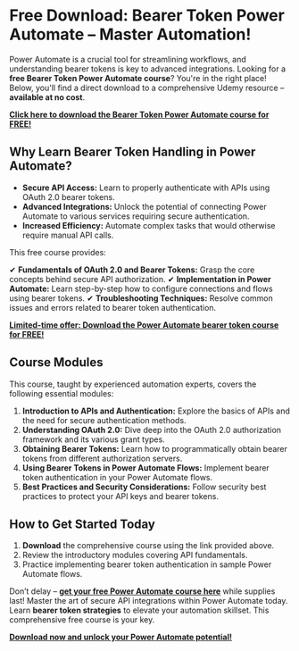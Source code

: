 # Free Download: Bearer Token Power Automate – Master Automation!

Power Automate is a crucial tool for streamlining workflows, and understanding bearer tokens is key to advanced integrations. Looking for a **free Bearer Token Power Automate course**? You're in the right place! Below, you'll find a direct download to a comprehensive Udemy resource – **available at no cost**.

[**Click here to download the Bearer Token Power Automate course for FREE!**](https://udemywork.com/bearer-token-power-automate)

## Why Learn Bearer Token Handling in Power Automate?

*   **Secure API Access:** Learn to properly authenticate with APIs using OAuth 2.0 bearer tokens.
*   **Advanced Integrations:** Unlock the potential of connecting Power Automate to various services requiring secure authentication.
*   **Increased Efficiency:** Automate complex tasks that would otherwise require manual API calls.

This free course provides:

✔  **Fundamentals of OAuth 2.0 and Bearer Tokens:** Grasp the core concepts behind secure API authorization.
✔  **Implementation in Power Automate:** Learn step-by-step how to configure connections and flows using bearer tokens.
✔  **Troubleshooting Techniques:** Resolve common issues and errors related to bearer token authentication.

[**Limited-time offer: Download the Power Automate bearer token course for FREE!**](https://udemywork.com/bearer-token-power-automate)

## Course Modules

This course, taught by experienced automation experts, covers the following essential modules:

1.  **Introduction to APIs and Authentication:** Explore the basics of APIs and the need for secure authentication methods.
2.  **Understanding OAuth 2.0:** Dive deep into the OAuth 2.0 authorization framework and its various grant types.
3.  **Obtaining Bearer Tokens:** Learn how to programmatically obtain bearer tokens from different authorization servers.
4.  **Using Bearer Tokens in Power Automate Flows:** Implement bearer token authentication in your Power Automate flows.
5.  **Best Practices and Security Considerations:** Follow security best practices to protect your API keys and bearer tokens.

## How to Get Started Today

1.  **Download** the comprehensive course using the link provided above.
2.  Review the introductory modules covering API fundamentals.
3.  Practice implementing bearer token authentication in sample Power Automate flows.

Don’t delay – **[get your free Power Automate course here](https://udemywork.com/bearer-token-power-automate)** while supplies last! Master the art of secure API integrations within Power Automate today. Learn **bearer token strategies** to elevate your automation skillset. This comprehensive free course is your key.

[**Download now and unlock your Power Automate potential!**](https://udemywork.com/bearer-token-power-automate)
